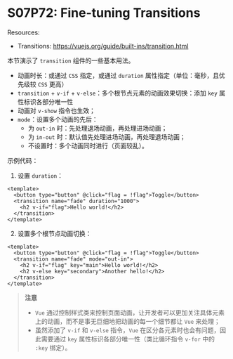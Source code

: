 # S07P72: Fine-tuning Transitions



Resources:

- Transitions: https://vuejs.org/guide/built-ins/transition.html



本节演示了 `transition` 组件的一些基本用法。

- 动画时长：或通过 `CSS` 指定，或通过 `duration` 属性指定（单位：毫秒，且优先级较 `CSS` 更高）
- `transition` + `v-if` + `v-else`：多个根节点元素的动画效果切换：添加 `key` 属性标识各部分唯一性
- 动画对 `v-show` 指令也生效；
- `mode`：设置多个动画的先后：
  - 为 `out-in` 时：先处理退场动画，再处理进场动画；
  - 为 `in-out` 时：默认值先处理进场动画，再处理退场动画；
  - 不设置时：多个动画同时进行（页面较乱）。



示例代码：

1. 设置 `duration`：

```vue
<template>
  <button type="button" @click="flag = !flag">Toggle</button>
  <transition name="fade" duration="1000">
    <h2 v-if="flag">Hello world!</h2>
  </transition>
</template>
```

2. 设置多个根节点动画切换：

```vue
<template>
  <button type="button" @click="flag = !flag">Toggle</button>
  <transition name="fade" mode="out-in">
    <h2 v-if="flag" key="main">Hello world!</h2>
    <h2 v-else key="secondary">Another hello!</h2>
  </transition>
</template>
```



> **注意**
>
> - `Vue` 通过控制样式类来控制页面动画，让开发者可以更加关注具体元素上的动画，而不是事无巨细地把动画的每一个细节都让 `Vue` 来处理；
> - 虽然添加了 `v-if` 和 `v-else` 指令，`Vue` 在区分各元素时也会有问题，因此需要通过 `key` 属性标识各部分唯一性（类比循环指令 `v-for` 中的 `:key` 绑定）。
